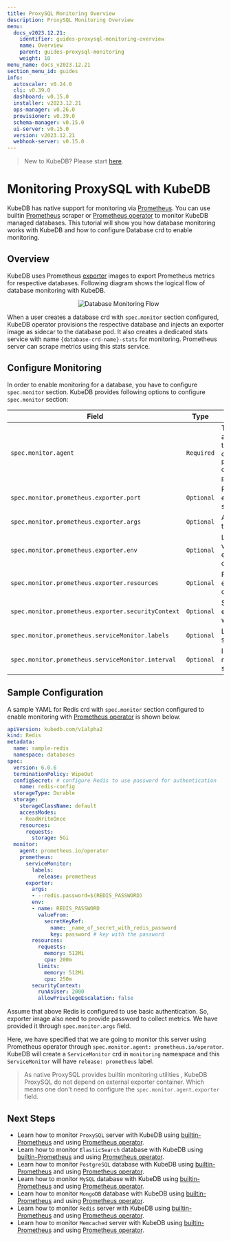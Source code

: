 ```yaml
---
title: ProxySQL Monitoring Overview
description: ProxySQL Monitoring Overview
menu:
  docs_v2023.12.21:
    identifier: guides-proxysql-monitoring-overview
    name: Overview
    parent: guides-proxysql-monitoring
    weight: 10
menu_name: docs_v2023.12.21
section_menu_id: guides
info:
  autoscaler: v0.24.0
  cli: v0.39.0
  dashboard: v0.15.0
  installer: v2023.12.21
  ops-manager: v0.26.0
  provisioner: v0.39.0
  schema-manager: v0.15.0
  ui-server: v0.15.0
  version: v2023.12.21
  webhook-server: v0.15.0
---
```


> New to KubeDB? Please start [here](/docs/v2023.12.21/README).

# Monitoring ProxySQL with KubeDB

KubeDB has native support for monitoring via [Prometheus](https://prometheus.io/). You can use builtin [Prometheus](https://github.com/prometheus/prometheus) scraper or [Prometheus operator](https://github.com/prometheus-operator/prometheus-operator) to monitor KubeDB managed databases. This tutorial will show you how database monitoring works with KubeDB and how to configure Database crd to enable monitoring.

## Overview

KubeDB uses Prometheus [exporter](https://prometheus.io/docs/instrumenting/exporters/#databases) images to export Prometheus metrics for respective databases. Following diagram shows the logical flow of database monitoring with KubeDB.

<p align="center">
  <img alt="Database Monitoring Flow"  src="/docs/v2023.12.21/guides/proxysql/monitoring/overview/images/database-monitoring-overview.svg">
</p>

When a user creates a database crd with `spec.monitor` section configured, KubeDB operator provisions the respective database and injects an exporter image as sidecar to the database pod. It also creates a dedicated stats service with name `{database-crd-name}-stats` for monitoring. Prometheus server can scrape metrics using this stats service.

## Configure Monitoring

In order to enable monitoring for a database, you have to configure `spec.monitor` section. KubeDB provides following options to configure `spec.monitor` section:

|                Field                               |    Type    |                                                                                     Uses                                                       |
| -------------------------------------------------- | ---------- | ---------------------------------------------------------------------------------------------------------------------------------------------- |
| `spec.monitor.agent`                               | `Required` | Type of the monitoring agent that will be used to monitor this database. It can be `prometheus.io/builtin` or `prometheus.io/operator`. |
| `spec.monitor.prometheus.exporter.port`            | `Optional` | Port number where the exporter side car will serve metrics.                                                                                    |
| `spec.monitor.prometheus.exporter.args`            | `Optional` | Arguments to pass to the exporter sidecar.                                                                                                     |
| `spec.monitor.prometheus.exporter.env`             | `Optional` | List of environment variables to set in the exporter sidecar container.                                                                        |
| `spec.monitor.prometheus.exporter.resources`       | `Optional` | Resources required by exporter sidecar container.                                                                                              |
| `spec.monitor.prometheus.exporter.securityContext` | `Optional` | Security options the exporter should run with.                                                                                                 |
| `spec.monitor.prometheus.serviceMonitor.labels`    | `Optional` | Labels for `ServiceMonitor` crd.                                                                                                               |
| `spec.monitor.prometheus.serviceMonitor.interval`  | `Optional` | Interval at which metrics should be scraped.                                                                                                   |

## Sample Configuration

A sample YAML for Redis crd with `spec.monitor` section configured to enable monitoring with [Prometheus operator](https://github.com/prometheus-operator/prometheus-operator) is shown below.

```yaml
apiVersion: kubedb.com/v1alpha2
kind: Redis
metadata:
  name: sample-redis
  namespace: databases
spec:
  version: 6.0.6
  terminationPolicy: WipeOut
  configSecret: # configure Redis to use password for authentication
    name: redis-config
  storageType: Durable
  storage:
    storageClassName: default
    accessModes:
    - ReadWriteOnce
    resources:
      requests:
        storage: 5Gi
  monitor:
    agent: prometheus.io/operator
    prometheus:
      serviceMonitor:
        labels:
          release: prometheus
      exporter:
        args:
        - --redis.password=$(REDIS_PASSWORD)
        env:
        - name: REDIS_PASSWORD
          valueFrom:
            secretKeyRef:
              name: _name_of_secret_with_redis_password
              key: password # key with the password
        resources:
          requests:
            memory: 512Mi
            cpu: 200m
          limits:
            memory: 512Mi
            cpu: 250m
        securityContext:
          runAsUser: 2000
          allowPrivilegeEscalation: false
```

Assume that above Redis is configured to use basic authentication. So, exporter image also need to provide password to collect metrics. We have provided it through `spec.monitor.args` field.

Here, we have specified that we are going to monitor this server using Prometheus operator through `spec.monitor.agent: prometheus.io/operator`. KubeDB will create a `ServiceMonitor` crd in `monitoring` namespace and this `ServiceMonitor` will have `release: prometheus` label.

> As native ProxySQL provides builtin monitoring utilities , KubeDB ProxySQL do not depend on external exporter container. Which means one don't need to configure the `spec.monitor.agent.exporter` field.

## Next Steps

- Learn how to monitor `ProxySQL` server with KubeDB using [builtin-Prometheus](/docs/v2023.12.21/guides/proxysql/monitoring/builtin-prometheus) and using [Prometheus operator](/docs/v2023.12.21/guides/proxysql/monitoring/prometheus-operator).
- Learn how to monitor `ElasticSearch` database with KubeDB using [builtin-Prometheus](/docs/v2023.12.21/guides/elasticsearch/monitoring/using-builtin-prometheus) and using [Prometheus operator](/docs/v2023.12.21/guides/elasticsearch/monitoring/using-prometheus-operator).
- Learn how to monitor `PostgreSQL` database with KubeDB using [builtin-Prometheus](/docs/v2023.12.21/guides/postgres/monitoring/using-builtin-prometheus) and using [Prometheus operator](/docs/v2023.12.21/guides/postgres/monitoring/using-prometheus-operator).
- Learn how to monitor `MySQL` database with KubeDB using [builtin-Prometheus](/docs/v2023.12.21/guides/mysql/monitoring/builtin-prometheus/) and using [Prometheus operator](/docs/v2023.12.21/guides/mysql/monitoring/prometheus-operator/).
- Learn how to monitor `MongoDB` database with KubeDB using [builtin-Prometheus](/docs/v2023.12.21/guides/mongodb/monitoring/using-builtin-prometheus) and using [Prometheus operator](/docs/v2023.12.21/guides/mongodb/monitoring/using-prometheus-operator).
- Learn how to monitor `Redis` server with KubeDB using [builtin-Prometheus](/docs/v2023.12.21/guides/redis/monitoring/using-builtin-prometheus) and using [Prometheus operator](/docs/v2023.12.21/guides/redis/monitoring/using-prometheus-operator).
- Learn how to monitor `Memcached` server with KubeDB using [builtin-Prometheus](/docs/v2023.12.21/guides/memcached/monitoring/using-builtin-prometheus) and using [Prometheus operator](/docs/v2023.12.21/guides/memcached/monitoring/using-prometheus-operator).